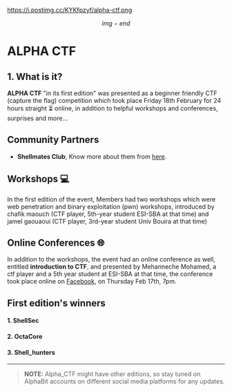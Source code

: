 https://i.postimg.cc/KYKfpzyf/alpha-ctf.png


$$img-end$$

# ALPHA CTF

## 1. What is it?

**ALPHA CTF** "in its first edition" was presented as a beginner friendly CTF (capture the flag) competition which took place Friday 18th February for 24 hours straight ⏳ online, in addition to helpful workshops and conferences, surprises and more... 

## Community Partners
* **Shellmates Club**, Know more about them from [here](https://www.shellmates.club/).

## Workshops :computer:

In the first edition of the event, Members had two workshops which were web penetration and binary exploitation (pwn) workshops, introduced by chafik maouch (CTF player, 5th-year student ESI-SBA at that time) and jamel gaouaoui (CTF player, 3rd-year student Univ Bouira at that time)

## Online Conferences :globe_with_meridians:

In addition to the workshops, the event had an online conference as well, entitled **introduction to CTF**, and presented by Mehanneche Mohamed, a ctf player and a 5th year student at ESI-SBA at that time, the conference took place online on [Facebook](https://www.facebook.com/AlphaBitClub/), on Thursday Feb 17th, 7pm.

## First edition's winners

#### 1. ShellSec
#### 2. OctaCore
#### 3. Shell_hunters

----

> **NOTE:** Alpha_CTF might have other editions, so stay tuned on AlphaBit accounts on different social media platforms for any updates.

